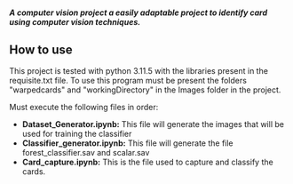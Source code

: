 ##### A computer vision project a easily adaptable project to identify card using computer vision techniques.

## How to use
This project is tested with python 3.11.5 with the libraries present in the requisite.txt file.
To use this program must be present the folders "warpedcards" and "workingDirectory" in the Images folder in the project.

Must execute the following files in order:
-  **Dataset_Generator.ipynb:** This file will generate the images that will be used for training the classifier
- **Classifier_generator.ipynb:** This file will generate the file forest_classifier.sav and scalar.sav 
- **Card_capture.ipynb:** This is the file used to capture and classify the cards.
